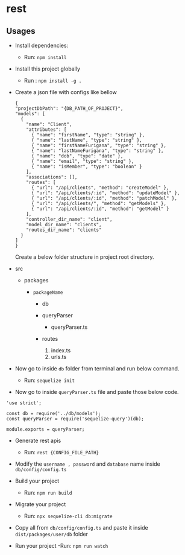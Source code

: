 # rest

## Usages

- Install dependencies:
  - Run: `npm install`
- Install this project globally
  - Run : `npm install -g .`
- Create a json file with configs like bellow

  ```
  {
  "projectDbPath": "{DB_PATH_OF_PROJECT}",
  "models": [
    {
      "name": "Client",
      "attributes": [
        { "name": "firstName", "type": "string" },
        { "name": "lastName", "type": "string" },
        { "name": "firstNameFurigana", "type": "string" },
        { "name": "lastNameFurigana", "type": "string" },
        { "name": "dob", "type": "date" },
        { "name": "email", "type": "string" },
        { "name": "isMember", "type": "boolean" }
      ],
      "associations": [],
      "routes": [
        { "url": "/api/clients", "method": "createModel" },
        { "url": "/api/clients/:id", "method": "updateModel" },
        { "url": "/api/clients/:id", "method": "patchModel" },
        { "url": "/api/clients/", "method": "getModels" },
        { "url": "/api/clients/:id", "method": "getModel" }
      ],
      "controller_dir_name": "client",
      "model_dir_name": "clients",
      "routes_dir_name": "clients"
    }
  ]
  }

  ```

  Create a below folder structure in project root directory.

- src

  - packages

    - `packageName`

      - db
      - queryParser

        - queryParser.ts

      - routes
        1. index.ts
        2. urls.ts

- Now go to inside `db` folder from terminal and run below command.

  - Run: `sequelize init`

- Now go to inside `queryParser.ts` file and paste those below code.

```
'use strict';

const db = require('../db/models');
const queryParser = require('sequelize-query')(db);

module.exports = queryParser;
```

- Generate rest apis

  - Run: `rest {CONFIG_FILE_PATH}`

- Modify the `username , password` and `database` name inside `db/config/config.ts`

- Build your project

  - Run: `npm run build`

- Migrate your project

  - Run: `npx sequelize-cli db:migrate`

- Copy all from `db/config/config.ts` and paste it inside `dist/packages/user/db` folder

- Run your project
  -Run: `npm run watch`
